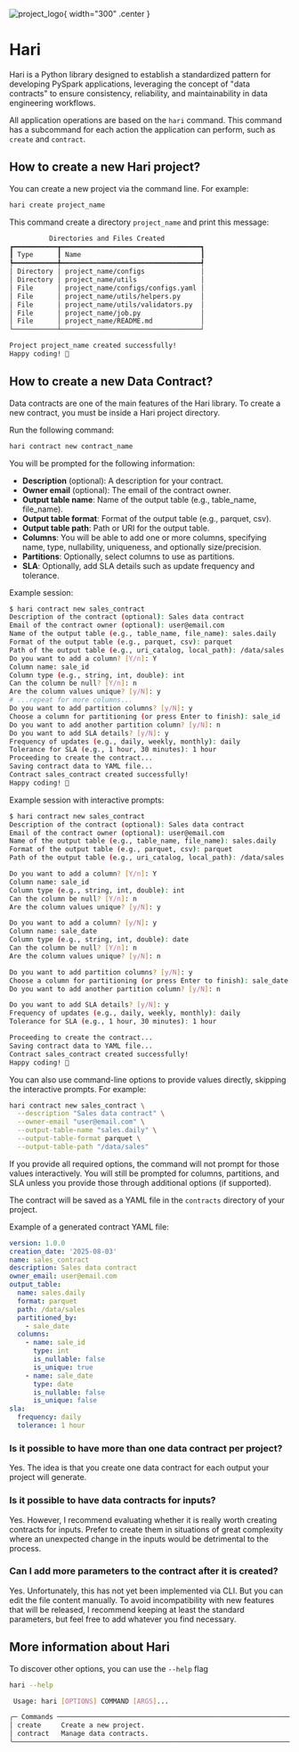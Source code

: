 ![project_logo](assets/logo.png){ width="300" .center }
# Hari
Hari is a Python library designed to establish a standardized pattern for developing PySpark applications, leveraging the concept of "data contracts" to ensure consistency, reliability, and maintainability in data engineering workflows.

All application operations are based on the `hari` command. This command has a subcommand for each action the application can perform, such as `create` and `contract`.

## How to create a new Hari project?
You can create a new project via the command line. For example:
```bash
hari create project_name
```
This command create a directory `project_name` and print this message:

```bash
          Directories and Files Created          
┏━━━━━━━━━━━┳━━━━━━━━━━━━━━━━━━━━━━━━━━━━━━━━━━━┓
┃ Type      ┃ Name                              ┃
┡━━━━━━━━━━━╇━━━━━━━━━━━━━━━━━━━━━━━━━━━━━━━━━━━┩
│ Directory │ project_name/configs              │
│ Directory │ project_name/utils                │
│ File      │ project_name/configs/configs.yaml │
│ File      │ project_name/utils/helpers.py     │
│ File      │ project_name/utils/validators.py  │
│ File      │ project_name/job.py               │
│ File      │ project_name/README.md            │
└───────────┴───────────────────────────────────┘

Project project_name created successfully!
Happy coding! 🚀
```
## How to create a new Data Contract?
Data contracts are one of the main features of the Hari library. To create a new contract, you must be inside a Hari project directory.

Run the following command:
```bash
hari contract new contract_name
```

You will be prompted for the following information:
- **Description** (optional): A description for your contract.
- **Owner email** (optional): The email of the contract owner.
- **Output table name**: Name of the output table (e.g., table_name, file_name).
- **Output table format**: Format of the output table (e.g., parquet, csv).
- **Output table path**: Path or URI for the output table.
- **Columns**: You will be able to add one or more columns, specifying name, type, nullability, uniqueness, and optionally size/precision.
- **Partitions**: Optionally, select columns to use as partitions.
- **SLA**: Optionally, add SLA details such as update frequency and tolerance.

Example session:
```bash
$ hari contract new sales_contract
Description of the contract (optional): Sales data contract
Email of the contract owner (optional): user@email.com
Name of the output table (e.g., table_name, file_name): sales.daily
Format of the output table (e.g., parquet, csv): parquet
Path of the output table (e.g., uri_catalog, local_path): /data/sales
Do you want to add a column? [Y/n]: Y
Column name: sale_id
Column type (e.g., string, int, double): int
Can the column be null? [Y/n]: n
Are the column values unique? [y/N]: y
# ...repeat for more columns...
Do you want to add partition columns? [y/N]: y
Choose a column for partitioning (or press Enter to finish): sale_id
Do you want to add another partition column? [y/N]: n
Do you want to add SLA details? [y/N]: y
Frequency of updates (e.g., daily, weekly, monthly): daily
Tolerance for SLA (e.g., 1 hour, 30 minutes): 1 hour
Proceeding to create the contract...
Saving contract data to YAML file...
Contract sales_contract created successfully!
Happy coding! 🚀
```

Example session with interactive prompts:
```bash
$ hari contract new sales_contract
Description of the contract (optional): Sales data contract
Email of the contract owner (optional): user@email.com
Name of the output table (e.g., table_name, file_name): sales.daily
Format of the output table (e.g., parquet, csv): parquet
Path of the output table (e.g., uri_catalog, local_path): /data/sales

Do you want to add a column? [Y/n]: Y
Column name: sale_id
Column type (e.g., string, int, double): int
Can the column be null? [Y/n]: n
Are the column values unique? [y/N]: y

Do you want to add a column? [y/N]: y
Column name: sale_date
Column type (e.g., string, int, double): date
Can the column be null? [Y/n]: n
Are the column values unique? [y/N]: n

Do you want to add partition columns? [y/N]: y
Choose a column for partitioning (or press Enter to finish): sale_date
Do you want to add another partition column? [y/N]: n

Do you want to add SLA details? [y/N]: y
Frequency of updates (e.g., daily, weekly, monthly): daily
Tolerance for SLA (e.g., 1 hour, 30 minutes): 1 hour

Proceeding to create the contract...
Saving contract data to YAML file...
Contract sales_contract created successfully!
Happy coding! 🚀
```

You can also use command-line options to provide values directly, skipping the interactive prompts. For example:

```bash
hari contract new sales_contract \
  --description "Sales data contract" \
  --owner-email "user@email.com" \
  --output-table-name "sales.daily" \
  --output-table-format parquet \
  --output-table-path "/data/sales"
```

If you provide all required options, the command will not prompt for those values interactively. You will still be prompted for columns, partitions, and SLA unless you provide those through additional options (if supported).

The contract will be saved as a YAML file in the `contracts` directory of your project.

Example of a generated contract YAML file:
```yaml
version: 1.0.0
creation_date: '2025-08-03'
name: sales_contract
description: Sales data contract
owner_email: user@email.com
output_table:
  name: sales.daily
  format: parquet
  path: /data/sales
  partitioned_by:
    - sale_date
  columns:
    - name: sale_id
      type: int
      is_nullable: false
      is_unique: true
    - name: sale_date
      type: date
      is_nullable: false
      is_unique: false
sla:
  frequency: daily
  tolerance: 1 hour
```

### Is it possible to have more than one data contract per project?
Yes. The idea is that you create one data contract for each output your project will generate.

### Is it possible to have data contracts for inputs?
Yes. However, I recommend evaluating whether it is really worth creating contracts for inputs. Prefer to create them in situations of great complexity where an unexpected change in the inputs would be detrimental to the process.

### Can I add more parameters to the contract after it is created?
Yes. Unfortunately, this has not yet been implemented via CLI. But you can edit the file content manually. To avoid incompatibility with new features that will be released, I recommend keeping at least the standard parameters, but feel free to add whatever you find necessary.

## More information about Hari
To discover other options, you can use the `--help` flag
```bash
hari --help
```
```bash
 Usage: hari [OPTIONS] COMMAND [ARGS]...         

╭─ Commands ──────────────────────────────────────────────────────────────────────────────────────────────────────────────────────────────────────────────────────────────────────────────────────────────────────────────────────────────────────────╮
│ create     Create a new project.                                                                                                                                                                                                                    │
│ contract   Manage data contracts.                                                                                                                                                                                                                   │
╰─────────────────────────────────────────────────────────────────────────────────────────────────────────────────────────────────────────────────────────────────────────────────────────────────────────────────────────────────────────────────────╯
```
